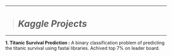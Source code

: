 ------------------------
> # _Kaggle Projects_
------------------------------------------------

**1. Titanic Survival Prediction :** A binary classification problem of predicting the titanic survival using fastai libraries. Achived top 7% on leader board.
